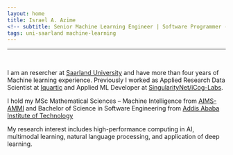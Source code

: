 ```yaml
---
layout: home
title: Israel A. Azime
<!-- subtitle: Senior Machine Learning Engineer | Software Programmer -->
tags: uni-saarland machine-learning 
---
```


<!-- <hr>
Wellcome to my page!  -->
<hr>
<br>

I am an resercher at [Saarland University](https://www.uni-saarland.de/en/home.html) and have more than four years of Machine learning experience.
Previously I worked as Applied Research Data Scientist at [Iquartic](https://iquartic.com/) and Applied ML Developer at [SingularityNet/iCog-Labs](https://singularitynet.io/).

I hold my MSc Mathematical Sciences – Machine Intelligence from [AIMS-AMMI](https://aimsammi.org/)  and Bachelor of Science in Software Engineering from [Addis Ababa Institute of Technology](http://www.aait.edu.et/)


My research interest includes high-performance computing in AI, multimodal learning, natural language processing, and application of deep learning.



<!-- <hr> -->

<!-- <h3 align='center'>News</h3> -->

